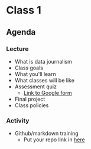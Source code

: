 # Class 1

## Agenda

### Lecture

* What is data journalism
* Class goals
* What you'll learn
* What classes will be like
* Assessment quiz
    * [Link to Google form](https://docs.google.com/forms/d/e/1FAIpQLSdedIUAUMuAeiMLaqgDMY5AEdxZnw70r2VzO-n3goUja-pWdQ/viewform)
* Final project
* Class policies

### Activity
* Github/markdown training
   * Put your repo link in [here](https://docs.google.com/forms/d/e/1FAIpQLSdD2Z-xjCkrRAqSs8jb-UmiBXXWTnKVWg55rhLVvmn0YkcuQw/viewform)  